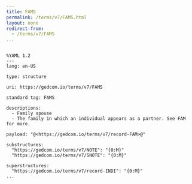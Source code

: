 ```yaml
---
title: FAMS
permalink: /terms/v7/FAMS.html
layout: none
redirect-from:
  - /terms/v7/FAMS
...
```


```

%YAML 1.2
---
lang: en-US

type: structure

uri: https://gedcom.io/terms/v7/FAMS

standard tag: FAMS

descriptions:
  - Family spouse
  - The family in which an individual appears as a partner. See FAM for more.

payload: "@<https://gedcom.io/terms/v7/record-FAM>@"

substructures:
  "https://gedcom.io/terms/v7/NOTE": "{0:M}"
  "https://gedcom.io/terms/v7/SNOTE": "{0:M}"

superstructures:
  "https://gedcom.io/terms/v7/record-INDI": "{0:M}"
...

```
